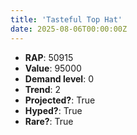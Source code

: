 ```yaml
---
title: 'Tasteful Top Hat'
date: 2025-08-06T00:00:00Z
---
```

- **RAP**: 50915
- **Value**: 95000
- **Demand level**: 0
- **Trend**: 2
- **Projected?**: True
- **Hyped?**: True
- **Rare?**: True
